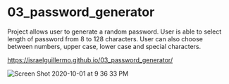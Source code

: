 # 03_password_generator

Project allows user to generate a random password.
User is able to select length of password from 8 to 128 characters.
User can also choose between numbers, upper case, lower case and special characters.

https://israelguillermo.github.io/03_password_generator/

![Screen Shot 2020-10-01 at 9 36 33 PM](https://user-images.githubusercontent.com/65478257/94883972-50c21900-0429-11eb-94b4-c57786da522f.png)
